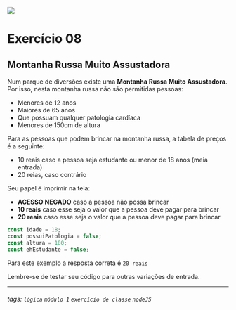 ![](https://i.imgur.com/xG74tOh.png)

# Exercício 08

## Montanha Russa Muito Assustadora

Num parque de diversões existe uma **Montanha Russa Muito Assustadora**. Por isso, nesta montanha russa não são permitidas pessoas:

- Menores de 12 anos
- Maiores de 65 anos
- Que possuam qualquer patologia cardíaca
- Menores de 150cm de altura

Para as pessoas que podem brincar na montanha russa, a tabela de preços é a seguinte:

- 10 reais caso a pessoa seja estudante ou menor de 18 anos (meia entrada)
- 20 reias, caso contrário

Seu papel é imprimir na tela:

- **ACESSO NEGADO** caso a pessoa não possa brincar
- **10 reais** caso esse seja o valor que a pessoa deve pagar para brincar
- **20 reais** caso esse seja o valor que a pessoa deve pagar para brincar

```javascript
const idade = 18;
const possuiPatologia = false;
const altura = 180;
const ehEstudante = false;
```

Para este exemplo a resposta correta é `20 reais`

Lembre-se de testar seu código para outras variações de entrada.

---


###### tags: `lógica` `módulo 1` `exercício de classe` `nodeJS`
